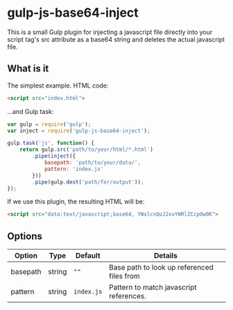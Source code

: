 # gulp-js-base64-inject

This is a small Gulp plugin for injecting a javascript file directly into your script tag's src attribute as a base64 string and deletes the actual javascript file.

## What is it

The simplest example. HTML code:

```html
<script src="index.html">
```

...and Gulp task:

```js
var gulp = require('gulp');
var inject = require('gulp-js-base64-inject');

gulp.task('js', function() {
    return gulp.src('path/to/your/html/*.html')
        .pipe(inject({
            basepath: 'path/to/your/data/',
            pattern: 'index.js'
        }))
        .pipe(gulp.dest('path/for/output'));
});
```

If we use this plugin, the resulting HTML will be:

```html
<script src="data:text/javascript;base64, YWxlcnQoJ2xvYWRlZCcpOw0K">
```

## Options

Option | Type | Default | Details
------ | ---- | ------- | -------
basepath | string | `""` | Base path to look up referenced files from
pattern | string | `index.js` | Pattern to match javascript references.
